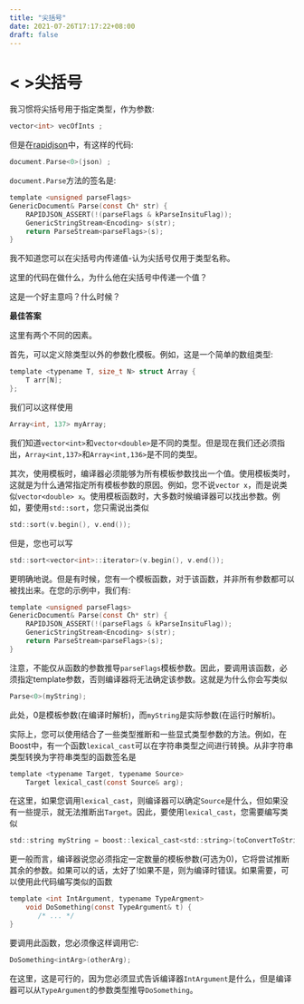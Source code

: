```yaml
---
title: "尖括号"
date: 2021-07-26T17:17:22+08:00
draft: false
---
```

# < >尖括号
我习惯将尖括号用于指定类型，作为参数:  

```c
vector<int> vecOfInts ;
```

  
但是在[rapidjson](https://github.com/miloyip/rapidjson)中，有这样的代码:  

```c
document.Parse<0>(json) ;
```

`document.Parse`方法的签名是:  

```c
template <unsigned parseFlags>
GenericDocument& Parse(const Ch* str) {
    RAPIDJSON_ASSERT(!(parseFlags & kParseInsituFlag));
    GenericStringStream<Encoding> s(str);
    return ParseStream<parseFlags>(s);
}
```

  
我不知道您可以在尖括号内传递值-认为尖括号仅用于类型名称。  
  
这里的代码在做什么，为什么他在尖括号中传递一个值？  
  
这是一个好主意吗？什么时候？

**最佳答案**

这里有两个不同的因素。  
  
首先，可以定义除类型以外的参数化模板。例如，这是一个简单的数组类型:  

```c
template <typename T, size_t N> struct Array {
    T arr[N];
};
```

  
我们可以这样使用  

```c
Array<int, 137> myArray;
```

  
我们知道`vector<int>`和`vector<double>`是不同的类型。但是现在我们还必须指出，`Array<int,137>`和`Array<int,136>`是不同的类型。  
  
其次，使用模板时，编译器必须能够为所有模板参数找出一个值。使用模板类时，这就是为什么通常指定所有模板参数的原因。例如，您不说`vector x`，而是说类似`vector<double> x`。使用模板函数时，大多数时候编译器可以找出参数。例如，要使用`std::sort`，您只需说出类似  

```c
std::sort(v.begin(), v.end());
```

  
但是，您也可以写  

```c
std::sort<vector<int>::iterator>(v.begin(), v.end());
```

  
更明确地说。但是有时候，您有一个模板函数，对于该函数，并非所有参数都可以被找出来。在您的示例中，我们有:  

```c
template <unsigned parseFlags>
GenericDocument& Parse(const Ch* str) {
    RAPIDJSON_ASSERT(!(parseFlags & kParseInsituFlag));
    GenericStringStream<Encoding> s(str);
    return ParseStream<parseFlags>(s);
}
```

  
注意，不能仅从函数的参数推导`parseFlags`模板参数。因此，要调用该函数，必须指定template参数，否则编译器将无法确定该参数。这就是为什么你会写类似  

```c
Parse<0>(myString);
```

  
此处，0是模板参数(在编译时解析)，而`myString`是实际参数(在运行时解析)。  
  
实际上，您可以使用结合了一些类型推断和一些显式类型参数的方法。例如，在Boost中，有一个函数`lexical_cast`可以在字符串类型之间进行转换。从非字符串类型转换为字符串类型的函数签名是  

```c
template <typename Target, typename Source>
    Target lexical_cast(const Source& arg);
```

  
在这里，如果您调用`lexical_cast`，则编译器可以确定`Source`是什么，但如果没有一些提示，就无法推断出`Target`。因此，要使用`lexical_cast`，您需要编写类似  

```c
std::string myString = boost::lexical_cast<std::string>(toConvertToString);
```

  
更一般而言，编译器说您必须指定一定数量的模板参数(可选为0)，它将尝试推断其余的参数。如果可以的话，太好了!如果不是，则为编译时错误。如果需要，可以使用此代码编写类似的函数  

```c
template <int IntArgument, typename TypeArgment>
    void DoSomething(const TypeArgument& t) {
       /* ... */
}
```

  
要调用此函数，您必须像这样调用它:  

```c
DoSomething<intArg>(otherArg);
```

  
在这里，这是可行的，因为您必须显式告诉编译器`IntArgument`是什么，但是编译器可以从`TypeArgument`的参数类型推导`DoSomething`。